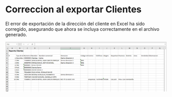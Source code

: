 # Correccion al exportar Clientes

El error de exportación de la dirección del cliente en Excel ha sido corregido, asegurando que ahora se incluya correctamente en el archivo generado.

![alt text](img/correccion-exportar-clientes.png)